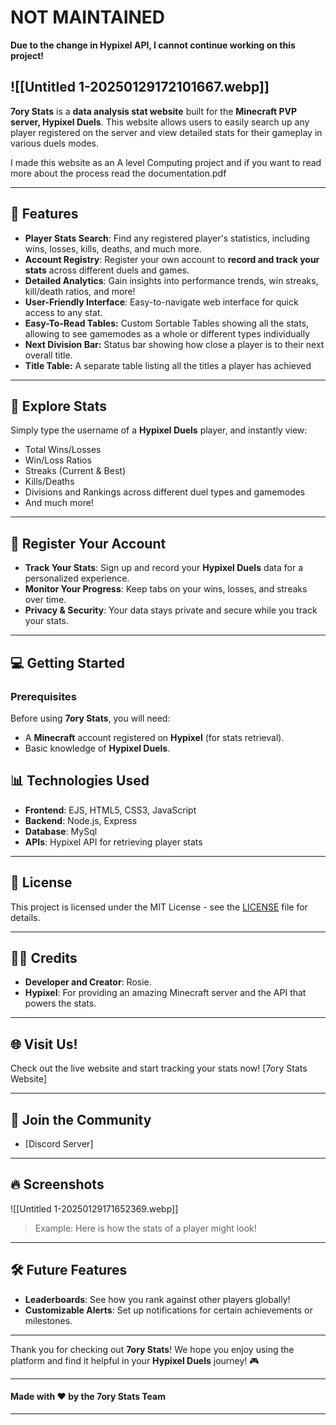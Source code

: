 
# NOT MAINTAINED
**Due to the change in Hypixel API, I cannot continue working on this project!**


![[Untitled 1-20250129172101667.webp]]
---

**7ory Stats** is a **data analysis stat website** built for the **Minecraft PVP server, Hypixel Duels**. This website allows users to easily search up any player registered on the server and view detailed stats for their gameplay in various duels modes.

I made this website as an A level Computing project and if you want to read more about the process read the documentation.pdf

---

## 🚀 Features

- **Player Stats Search**: Find any registered player's statistics, including wins, losses, kills, deaths, and much more.
- **Account Registry**: Register your own account to **record and track your stats** across different duels and games.
- **Detailed Analytics**: Gain insights into performance trends, win streaks, kill/death ratios, and more!
- **User-Friendly Interface**: Easy-to-navigate web interface for quick access to any stat.
- **Easy-To-Read Tables:** Custom Sortable Tables showing all the stats, allowing to see gamemodes as a whole or different types individually 
- **Next Division Bar:** Status bar showing how close a player is to their next overall title. 
- **Title Table:** A separate table listing all the titles a player has achieved 

---

## 🔎 Explore Stats

Simply type the username of a **Hypixel Duels** player, and instantly view:

- Total Wins/Losses
- Win/Loss Ratios
- Streaks (Current & Best)
- Kills/Deaths
- Divisions and Rankings across different duel types and gamemodes
- And much more!

---

## 📝 Register Your Account

- **Track Your Stats**: Sign up and record your **Hypixel Duels** data for a personalized experience.
- **Monitor Your Progress**: Keep tabs on your wins, losses, and streaks over time.
- **Privacy & Security**: Your data stays private and secure while you track your stats.

---

## 💻 Getting Started

### Prerequisites

Before using **7ory Stats**, you will need:

- A **Minecraft** account registered on **Hypixel** (for stats retrieval).
- Basic knowledge of **Hypixel Duels**.

## 📊 Technologies Used

- **Frontend**: EJS, HTML5, CSS3, JavaScript
- **Backend**: Node.js, Express
- **Database**: MySql
- **APIs**: Hypixel API for retrieving player stats

---

## 🎨 License

This project is licensed under the MIT License - see the [LICENSE](LICENSE) file for details.

---

## 🧑‍💻 Credits

- **Developer and Creator**: Rosie.
- **Hypixel**: For providing an amazing Minecraft server and the API that powers the stats.

---

## 🌐 Visit Us!

Check out the live website and start tracking your stats now! [7ory Stats Website] 

---

## 💬 Join the Community

- [Discord Server] 

---

## 🔥 Screenshots

![[Untitled 1-20250129171652369.webp]]

> Example: Here is how the stats of a player might look!

---

## 🛠️ Future Features

- **Leaderboards**: See how you rank against other players globally!
- **Customizable Alerts**: Set up notifications for certain achievements or milestones.

---

Thank you for checking out **7ory Stats**! We hope you enjoy using the platform and find it helpful in your **Hypixel Duels** journey! 🎮

---

#### Made with ❤️ by the 7ory Stats Team
****